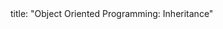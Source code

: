 <frontmatter>
title: "Object Oriented Programming: Inheritance"
</frontmatter>

<include src="index-body.md" boilerplate />
